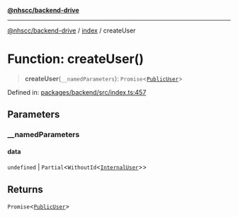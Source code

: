 [**@nhscc/backend-drive**](../../README.md)

***

[@nhscc/backend-drive](../../README.md) / [index](../README.md) / createUser

# Function: createUser()

> **createUser**(`__namedParameters`): `Promise`\<[`PublicUser`](../../db/type-aliases/PublicUser.md)\>

Defined in: [packages/backend/src/index.ts:457](https://github.com/nhscc/drive.api.hscc.bdpa.org/blob/df5b4b7c72e05ed9c30cb0da8579abce7387b8fa/packages/backend/src/index.ts#L457)

## Parameters

### \_\_namedParameters

#### data

`undefined` \| `Partial`\<`WithoutId`\<[`InternalUser`](../../db/type-aliases/InternalUser.md)\>\>

## Returns

`Promise`\<[`PublicUser`](../../db/type-aliases/PublicUser.md)\>
